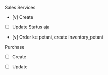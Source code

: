 Sales Services

- [v] Create
- [ ] Update Status aja
- [v] Order ke petani, create inventory_petani


Purchase

- [ ] Create
- [ ] Update


